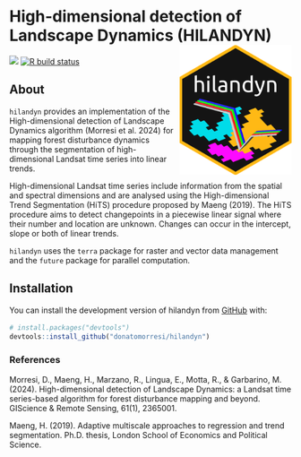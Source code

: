 
<!-- README.md is generated from README.Rmd. Please edit that file -->

# High-dimensional detection of Landscape Dynamics (HILANDYN) <img align="right" width="200" src="man/figures/logo.png">

<!-- badges: start -->

[![](https://img.shields.io/badge/devel%20version-1.0.5.9000-blue.svg)](https://github.com/donatomorresi/hilandyn)
[![R build
status](https://github.com/donatomorresi/hilandyn/workflows/R-CMD-check/badge.svg)](https://github.com/donatomorresi/hilandyn/actions)
<!-- badges: end -->

## About

`hilandyn` provides an implementation of the High-dimensional detection
of Landscape Dynamics algorithm (Morresi et al. 2024) for mapping forest
disturbance dynamics through the segmentation of high-dimensional
Landsat time series into linear trends.

High-dimensional Landsat time series include information from the
spatial and spectral dimensions and are analysed using the
High-dimensional Trend Segmentation (HiTS) procedure proposed by Maeng
(2019). The HiTS procedure aims to detect changepoints in a piecewise
linear signal where their number and location are unknown. Changes can
occur in the intercept, slope or both of linear trends.

`hilandyn` uses the `terra` package for raster and vector data
management and the `future` package for parallel computation.

## Installation

You can install the development version of hilandyn from
[GitHub](https://github.com/) with:

``` r
# install.packages("devtools")
devtools::install_github("donatomorresi/hilandyn")
```

### References

Morresi, D., Maeng, H., Marzano, R., Lingua, E., Motta, R., & Garbarino,
M. (2024). High-dimensional detection of Landscape Dynamics: a Landsat
time series-based algorithm for forest disturbance mapping and beyond.
GIScience & Remote Sensing, 61(1), 2365001.

Maeng, H. (2019). Adaptive multiscale approaches to regression and trend
segmentation. Ph.D. thesis, London School of Economics and Political
Science.
